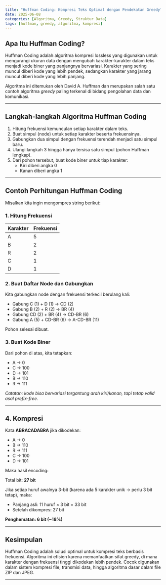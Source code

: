 ```yaml
---
title: "Huffman Coding: Kompresi Teks Optimal dengan Pendekatan Greedy"
date: 2025-06-08
categories: [Algoritma, Greedy, Struktur Data]
tags: [huffman, greedy, algoritma, kompresi]
---
```


## Apa Itu Huffman Coding?

Huffman Coding adalah algoritma kompresi lossless yang digunakan untuk mengurangi ukuran data dengan mengubah karakter-karakter dalam teks menjadi kode biner yang panjangnya bervariasi. Karakter yang sering muncul diberi kode yang lebih pendek, sedangkan karakter yang jarang muncul diberi kode yang lebih panjang.

Algoritma ini ditemukan oleh David A. Huffman dan merupakan salah satu contoh algoritma *greedy* paling terkenal di bidang pengolahan data dan komunikasi.

---

## Langkah-langkah Algoritma Huffman Coding

1. Hitung frekuensi kemunculan setiap karakter dalam teks.
2. Buat simpul (node) untuk setiap karakter beserta frekuensinya.
3. Gabungkan dua simpul dengan frekuensi terendah menjadi satu simpul baru.
4. Ulangi langkah 3 hingga hanya tersisa satu simpul (pohon Huffman lengkap).
5. Dari pohon tersebut, buat kode biner untuk tiap karakter:
   - Kiri diberi angka 0
   - Kanan diberi angka 1

---

## Contoh Perhitungan Huffman Coding

Misalkan kita ingin mengompres string berikut:


### 1. Hitung Frekuensi

| Karakter | Frekuensi |
|----------|-----------|
| A        | 5         |
| B        | 2         |
| R        | 2         |
| C        | 1         |
| D        | 1         |

### 2. Buat Daftar Node dan Gabungkan

Kita gabungkan node dengan frekuensi terkecil berulang kali:

- Gabung C (1) + D (1) → CD (2)
- Gabung B (2) + R (2) → BR (4)
- Gabung CD (2) + BR (4) → CD-BR (6)
- Gabung A (5) + CD-BR (6) → A-CD-BR (11)

Pohon selesai dibuat.

### 3. Buat Kode Biner

Dari pohon di atas, kita tetapkan:

- A → 0  
- C → 100  
- D → 101  
- B → 110  
- R → 111

*Catatan: kode bisa bervariasi tergantung arah kiri/kanan, tapi tetap valid asal prefix-free.*

---

## 4. Kompresi

Kata **ABRACADABRA** jika dikodekan:

- A → 0  
- B → 110  
- R → 111  
- C → 100  
- D → 101  

Maka hasil encoding:  

Total bit: **27 bit**

Jika setiap huruf awalnya 3-bit (karena ada 5 karakter unik → perlu 3 bit tetap), maka:

- Panjang asli: 11 huruf × 3 bit = 33 bit  
- Setelah dikompres: 27 bit

**Penghematan: 6 bit (~18%)**

---

## Kesimpulan

Huffman Coding adalah solusi optimal untuk kompresi teks berbasis frekuensi. Algoritma ini efisien karena memanfaatkan sifat greedy, di mana karakter dengan frekuensi tinggi dikodekan lebih pendek. Cocok digunakan dalam sistem kompresi file, transmisi data, hingga algoritma dasar dalam file ZIP dan JPEG.

---
